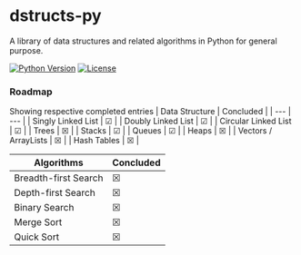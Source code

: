 # dstructs-py
A library of data structures and related algorithms in Python for general purpose.

[![Python Version](https://img.shields.io/badge/Python-3.10-green.svg)](https://www.python.org/downloads/release/python-3104/)
[![License](https://img.shields.io/badge/license-MIT-blue.svg)](https://github.com/Nidnogg/dstructs-py/blob/main/LICENSE)

### Roadmap
Showing respective completed entries
| Data Structure | Concluded |
| --- | --- |
| Singly Linked List | &#x2611; | 
| Doubly Linked List | &#x2611; | 
| Circular Linked List | &#x2611; | 
| Trees | &#x2612; |
| Stacks | &#x2611; |
| Queues | &#x2611; | 
| Heaps | &#x2612; | 
| Vectors / ArrayLists | &#x2612; |
| Hash Tables | &#x2612; |

| Algorithms | Concluded |
| --- | --- |
| Breadth-first Search | &#x2612; | 
| Depth-first Search | &#x2612; |
| Binary Search | &#x2612; |
| Merge Sort | &#x2612; | 
| Quick Sort | &#x2612; | 

